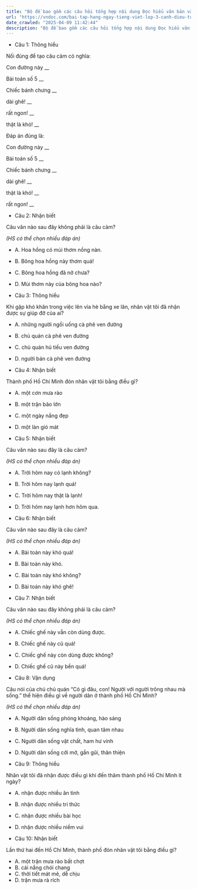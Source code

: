 ```yaml
---
title: "Bộ đề bao gồm các câu hỏi tổng hợp nội dung Đọc hiểu văn bản và Luyện từ và câu được học ở Tuần 23 trong chương trình Tiếng Việt lớp 3 Tập 2 Cánh Diều."
url: "https://vndoc.com/bai-tap-hang-ngay-tieng-viet-lop-3-canh-dieu-tuan-23-thu-5-336838"
date_crawled: "2025-04-09 11:42:44"
description: "Bộ đề bao gồm các câu hỏi tổng hợp nội dung Đọc hiểu văn bản và Luyện từ và câu được học ở Tuần 23 trong chương trình Tiếng Việt lớp 3 Tập 2 Cánh Diều."
---
```


* Câu 1:  Thông hiểu

Nối đúng để tạo câu cảm có nghĩa:

Con đường này  __

Bài toán số 5 __

Chiếc bánh chưng __

dài ghê! __

rất ngon! __

thật là khó! __

Đáp án đúng là:

Con đường này __

Bài toán số 5 __

Chiếc bánh chưng __

dài ghê! __

thật là khó! __

rất ngon! __

* Câu 2: Nhận biết

Câu văn nào sau đây không phải là câu cảm?

_(HS có thể chọn nhiều đáp án)_

  * A. Hoa hồng có mùi thơm nồng nàn. 
  * B. Bông hoa hồng này thơm quá! 
  * C. Bông hoa hồng đã nở chưa? 
  * D. Mùi thơm này của bông hoa nào? 



* Câu 3:  Thông hiểu

Khi gặp khó khăn trong việc lên vỉa hè bằng xe lăn, nhân vật tôi đã nhận được sự giúp đỡ của ai?

  * A. những người ngồi uống cà phê ven đường 
  * B. chủ quán cà phê ven đường 
  * C. chủ quán hủ tiếu ven đường 
  * D. người bán cà phê ven đường 



* Câu 4:  Nhận biết

Thành phố Hồ Chí Minh đón nhân vật tôi bằng điều gì?

  * A. một cơn mưa rào 
  * B. một trận bão lớn 
  * C. một ngày nắng đẹp 
  * D. một làn gió mát 



* Câu 5:  Nhận biết

Câu văn nào sau đây là câu cảm?

_(HS có thể chọn nhiều đáp án)_

  * A. Trời hôm nay có lạnh không? 
  * B. Trời hôm nay lạnh quá! 
  * C. Trời hôm nay thật là lạnh! 
  * D. Trời hôm nay lạnh hơn hôm qua. 



* Câu 6:  Nhận biết

Câu văn nào sau đây là câu cảm?

_(HS có thể chọn nhiều đáp án)_

  * A. Bài toán này khó quá! 
  * B. Bài toàn này khó. 
  * C. Bài toán này khó không? 
  * D. Bài toán này khó ghê! 



* Câu 7:  Nhận biết

Câu văn nào sau đây không phải là câu cảm?

_(HS có thể chọn nhiều đáp án)_

  * A. Chiếc ghế này vẫn còn dùng được. 
  * B. Chiếc ghế này cũ quá! 
  * C. Chiếc ghế này còn dùng được không? 
  * D. Chiếc ghế cũ này bền quá! 



* Câu 8:  Vận dụng

Câu nói của chú chủ quán “Có gì đâu, con! Người với người trông nhau mà sống.” thể hiện điều gì về người dân ở thành phố Hồ Chí Minh?

_(HS có thể chọn nhiều đáp án)_

  * A. Người dân sống phóng khoáng, hào sảng 
  * B. Người dân sống nghĩa tình, quan tâm nhau 
  * C. Người dân sống vật chất, ham hư vinh 
  * D. Người dân sống cởi mở, gần gũi, thân thiện 



* Câu 9:  Thông hiểu

Nhân vật tôi đã nhận được điều gì khi đến thăm thành phố Hồ Chí Minh ít ngày?

  * A. nhận được nhiều ân tình 
  * B. nhận được nhiều tri thức 
  * C. nhận được nhiều bài học 
  * D. nhận được nhiều niềm vui 



* Câu 10:  Nhận biết

Lần thứ hai đến Hồ Chí Minh, thành phố đón nhân vật tôi bằng điều gì?

  * A. một trận mưa rào bất chợt 
  * B. cái nắng chói chang 
  * C. thời tiết mát mẻ, dễ chịu 
  * D. trận mưa rả rích 


